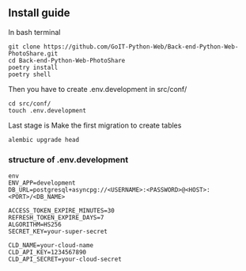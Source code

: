 


## Install guide

In bash terminal

```
git clone https://github.com/GoIT-Python-Web/Back-end-Python-Web-PhotoShare.git
cd Back-end-Python-Web-PhotoShare
poetry install
poetry shell
```


Then you have to create .env.development in src/conf/ 

```
cd src/conf/
touch .env.development
```

Last stage is Make the first migration to create tables 

```
alembic upgrade head
```

### **structure of .env.development**


```
env
ENV_APP=development
DB_URL=postgresql+asyncpg://<USERNAME>:<PASSWORD>@<HOST>:<PORT>/<DB_NAME>

ACCESS_TOKEN_EXPIRE_MINUTES=30
REFRESH_TOKEN_EXPIRE_DAYS=7
ALGORITHM=HS256
SECRET_KEY=your-super-secret

CLD_NAME=your-cloud-name
CLD_API_KEY=1234567890
CLD_API_SECRET=your-cloud-secret
```



